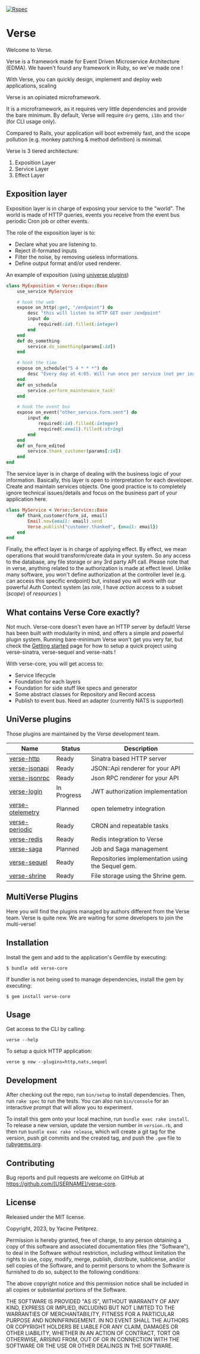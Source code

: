 [![Rspec](https://github.com/verse-rb/verse-core/actions/workflows/main.yml/badge.svg?branch=master)](https://github.com/verse-rb/verse-core/actions/workflows/main.yml)

# Verse

Welcome to Verse.

Verse is a framework made for Event Driven Microservice Architecture (EDMA).
We haven't found any framework in Ruby, so we've made one !

With Verse, you can quickly design, implement and deploy web applications,
scaling

Verse is an opiniated microframework.

It is a microframework, as it requires very little dependencies and provide the
bare minimum.
By default, Verse will require `dry` gems, `i18n` and `thor` (for CLI usage only).

Compared to Rails, your application will boot extremely fast, and the scope pollution (e.g. monkey patching & method definition) is minimal.

Verse is 3 tiered architecture:
1. Exposition Layer
2. Service Layer
3. Effect Layer

## Exposition layer

Exposition layer is in charge of exposing your service to the "world".
The world is made of HTTP queries, events you receive from the event bus periodic Cron job or other events.

The role of the exposition layer is to:
- Declare what you are listening to.
- Reject ill-formated inputs
- Filter the noise, by removing useless informations.
- Define output format and/or used renderer.

An example of exposition (using [universe plugins](#universe-plugins))

```ruby
class MyExposition < Verse::Expo::Base
    use_service MyService

    # hook the web
    expose on_http(:get, "/endpoint") do
        desc "this will listen to HTTP GET over /endpoint"
        input do
            required(:id).filled(:integer)
        end
    end
    def do_something
        service.do_something(params[:id])
    end

    # hook the time
    expose on_schedule("5 4 * * *") do
        desc "Every day at 4:05. Will run once per service (not per instance!)"
    end
    def on_schedule
        service.perform_maintenance_task!
    end

    # hook the event bus
    expose on_event("other_service.form.sent") do
        input do
            required(:id).filled(:integer)
            required(:email).filled(:string)
        end
    end
    def on_form_edited
        service.thank_customer(params[:id])
    end
end
```

The service layer is in charge of dealing with the business logic of your information.
Basically, this layer is open to interpretation for each developer. Create and maintain services objects. One good practice is to completely ignore technical issues/details and focus on the business part of your application here.


```ruby
class MyService < Verse::Service::Base
    def thank_customer(form_id, email)
        Email.new(email: email).send
        Verse.publish("customer.thanked", {email: email})
    end
end
```

Finally, the effect layer is in charge of applying effect.
By effect, we mean operations that would transform/create data in your system.
So any access to the database, any file storage or any 3rd party API call.
Please note that in verse, anything related to the authorization is made at effect level.
Unlike many software, you won't define authorization at the controller level (e.g. can access this specific endpoint) but, instead you will work with our powerful Auth Context system (as _role_, I have _action_ access to a subset (_scope_) of _resources_ )

## What contains Verse Core exactly?

Not much. Verse-core doesn't even have an HTTP server by default!
Verse has been built with modularity in mind, and offers a simple and powerful plugin system.
Running bare-minimum Verse won't get you very far, but check the [Getting started](./manual/getting_started.md) page for how to setup a quick project using verse-sinatra, verse-sequel and verse-nats !

With verse-core, you will get access to:
- Service lifecycle
- Foundation for each layers
- Foundation for side stuff like specs and generator
- Some abstract classes for Repository and Record access
- Publish to event bus. Need an adapter (currently NATS is supported)

## UniVerse plugins

Those plugins are maintained by the Verse development team.

Name | Status | Description |
|----------|----------|-----------|
| [verse-http](https://github.com/verse-rb/verse-http) | Ready | Sinatra based HTTP server |
| [verse-jsonapi](https://github.com/verse-rb/verse-jsonapi) | Ready | JSON::Api renderer for your API |
| [verse-jsonrpc](https://github.com/verse-rb/verse-jsonrpc) | Ready | Json RPC renderer for your API |
| [verse-login](https://github.com/verse-rb/verse-login) | In Progress | JWT authorization implementation |
| [verse-otelemetry](https://github.com/verse-rb/verse-otelemetry) | Planned | open telemetry integration |
| [verse-periodic](https://github.com/verse-rb/verse-periodic) | Ready | CRON and repeatable tasks |
| [verse-redis](https://github.com/verse-rb/verse-redis) | Ready | Redis integration to Verse |
| [verse-saga](https://github.com/verse-rb/verse-saga) | Planned | Job and Saga management |
| [verse-sequel](https://github.com/verse-rb/verse-sequel) | Ready | Repositories implementation using the Sequel gem. |
| [verse-shrine](https://github.com/verse-rb/verse-shrine) | Ready | File storage using the Shrine gem. |

## MultiVerse Plugins

Here you will find the plugins managed by authors different from the Verse team.
Verse is quite new. We are waiting for some developers to join the multi-verse!

## Installation

Install the gem and add to the application's Gemfile by executing:

    $ bundle add verse-core

If bundler is not being used to manage dependencies, install the gem by executing:

    $ gem install verse-core

## Usage

Get access to the CLI by calling:

```
verse --help
```

To setup a quick HTTP application:

```
verse g new --plugins=http,nats,sequel
```

## Development

After checking out the repo, run `bin/setup` to install dependencies. Then, run `rake spec` to run the tests. You can also run `bin/console` for an interactive prompt that will allow you to experiment.

To install this gem onto your local machine, run `bundle exec rake install`. To release a new version, update the version number in `version.rb`, and then run `bundle exec rake release`, which will create a git tag for the version, push git commits and the created tag, and push the `.gem` file to [rubygems.org](https://rubygems.org).

## Contributing

Bug reports and pull requests are welcome on GitHub at https://github.com/[USERNAME]/verse-core.

## License

Released under the MIT license.

Copyright, 2023, by Yacine Petitprez.

Permission is hereby granted, free of charge, to any person obtaining a copy of this software and associated documentation files (the "Software"), to deal in the Software without restriction, including without limitation the rights to use, copy, modify, merge, publish, distribute, sublicense, and/or sell copies of the Software, and to permit persons to whom the Software is furnished to do so, subject to the following conditions:

The above copyright notice and this permission notice shall be included in all copies or substantial portions of the Software.

THE SOFTWARE IS PROVIDED "AS IS", WITHOUT WARRANTY OF ANY KIND, EXPRESS OR IMPLIED, INCLUDING BUT NOT LIMITED TO THE WARRANTIES OF MERCHANTABILITY, FITNESS FOR A PARTICULAR PURPOSE AND NONINFRINGEMENT. IN NO EVENT SHALL THE AUTHORS OR COPYRIGHT HOLDERS BE LIABLE FOR ANY CLAIM, DAMAGES OR OTHER LIABILITY, WHETHER IN AN ACTION OF CONTRACT, TORT OR OTHERWISE, ARISING FROM, OUT OF OR IN CONNECTION WITH THE SOFTWARE OR THE USE OR OTHER DEALINGS IN THE SOFTWARE.
